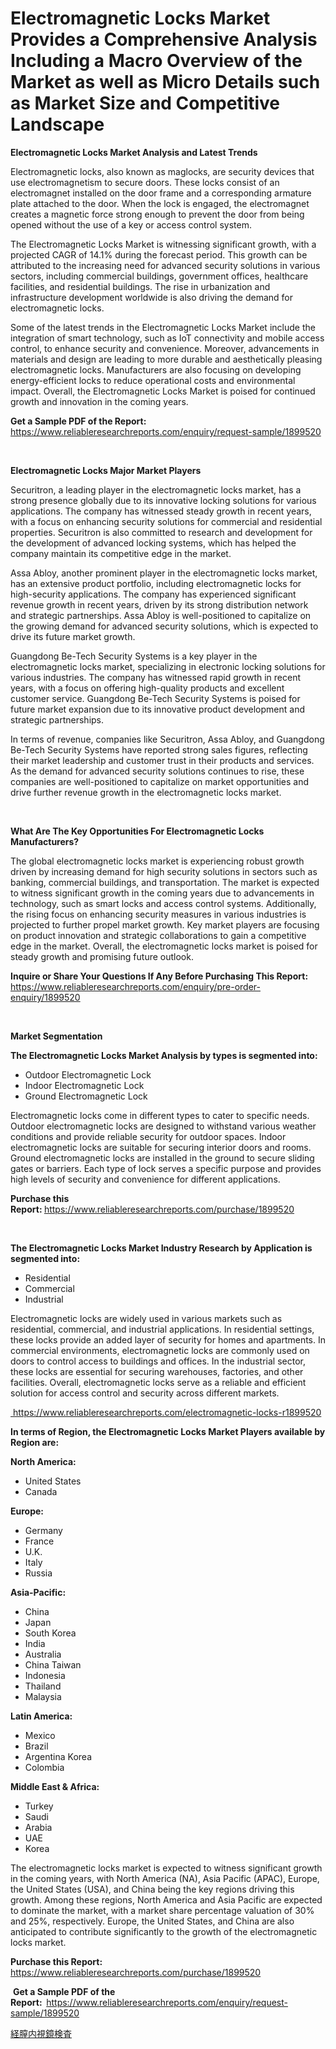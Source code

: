 <p><h1>Electromagnetic Locks Market Provides a Comprehensive Analysis Including a Macro Overview of the Market as well as Micro Details such as Market Size and Competitive Landscape</h1></p><p><strong>Electromagnetic Locks Market Analysis and Latest Trends</strong></p>
<p><p>Electromagnetic locks, also known as maglocks, are security devices that use electromagnetism to secure doors. These locks consist of an electromagnet installed on the door frame and a corresponding armature plate attached to the door. When the lock is engaged, the electromagnet creates a magnetic force strong enough to prevent the door from being opened without the use of a key or access control system.</p><p>The Electromagnetic Locks Market is witnessing significant growth, with a projected CAGR of 14.1% during the forecast period. This growth can be attributed to the increasing need for advanced security solutions in various sectors, including commercial buildings, government offices, healthcare facilities, and residential buildings. The rise in urbanization and infrastructure development worldwide is also driving the demand for electromagnetic locks.</p><p>Some of the latest trends in the Electromagnetic Locks Market include the integration of smart technology, such as IoT connectivity and mobile access control, to enhance security and convenience. Moreover, advancements in materials and design are leading to more durable and aesthetically pleasing electromagnetic locks. Manufacturers are also focusing on developing energy-efficient locks to reduce operational costs and environmental impact. Overall, the Electromagnetic Locks Market is poised for continued growth and innovation in the coming years.</p></p>
<p><strong>Get a Sample PDF of the Report:&nbsp;</strong> <a href="https://www.reliableresearchreports.com/enquiry/request-sample/1899520">https://www.reliableresearchreports.com/enquiry/request-sample/1899520</a></p>
<p>&nbsp;</p>
<p><strong>Electromagnetic Locks Major Market Players</strong></p>
<p><p>Securitron, a leading player in the electromagnetic locks market, has a strong presence globally due to its innovative locking solutions for various applications. The company has witnessed steady growth in recent years, with a focus on enhancing security solutions for commercial and residential properties. Securitron is also committed to research and development for the development of advanced locking systems, which has helped the company maintain its competitive edge in the market.</p><p>Assa Abloy, another prominent player in the electromagnetic locks market, has an extensive product portfolio, including electromagnetic locks for high-security applications. The company has experienced significant revenue growth in recent years, driven by its strong distribution network and strategic partnerships. Assa Abloy is well-positioned to capitalize on the growing demand for advanced security solutions, which is expected to drive its future market growth.</p><p>Guangdong Be-Tech Security Systems is a key player in the electromagnetic locks market, specializing in electronic locking solutions for various industries. The company has witnessed rapid growth in recent years, with a focus on offering high-quality products and excellent customer service. Guangdong Be-Tech Security Systems is poised for future market expansion due to its innovative product development and strategic partnerships.</p><p>In terms of revenue, companies like Securitron, Assa Abloy, and Guangdong Be-Tech Security Systems have reported strong sales figures, reflecting their market leadership and customer trust in their products and services. As the demand for advanced security solutions continues to rise, these companies are well-positioned to capitalize on market opportunities and drive further revenue growth in the electromagnetic locks market.</p></p>
<p>&nbsp;</p>
<p><strong>What Are The Key Opportunities For Electromagnetic Locks Manufacturers?</strong></p>
<p><p>The global electromagnetic locks market is experiencing robust growth driven by increasing demand for high security solutions in sectors such as banking, commercial buildings, and transportation. The market is expected to witness significant growth in the coming years due to advancements in technology, such as smart locks and access control systems. Additionally, the rising focus on enhancing security measures in various industries is projected to further propel market growth. Key market players are focusing on product innovation and strategic collaborations to gain a competitive edge in the market. Overall, the electromagnetic locks market is poised for steady growth and promising future outlook.</p></p>
<p><strong>Inquire or Share Your Questions If Any Before Purchasing This Report:</strong> <a href="https://www.reliableresearchreports.com/enquiry/pre-order-enquiry/1899520">https://www.reliableresearchreports.com/enquiry/pre-order-enquiry/1899520</a></p>
<p>&nbsp;</p>
<p><strong>Market Segmentation</strong></p>
<p><strong>The Electromagnetic Locks Market Analysis by types is segmented into:</strong></p>
<p><ul><li>Outdoor Electromagnetic Lock</li><li>Indoor Electromagnetic Lock</li><li>Ground Electromagnetic Lock</li></ul></p>
<p><p>Electromagnetic locks come in different types to cater to specific needs. Outdoor electromagnetic locks are designed to withstand various weather conditions and provide reliable security for outdoor spaces. Indoor electromagnetic locks are suitable for securing interior doors and rooms. Ground electromagnetic locks are installed in the ground to secure sliding gates or barriers. Each type of lock serves a specific purpose and provides high levels of security and convenience for different applications.</p></p>
<p><strong>Purchase this Report:&nbsp;</strong><a href="https://www.reliableresearchreports.com/purchase/1899520">https://www.reliableresearchreports.com/purchase/1899520</a></p>
<p>&nbsp;</p>
<p><strong>The Electromagnetic Locks Market Industry Research by Application is segmented into:</strong></p>
<p><ul><li>Residential</li><li>Commercial</li><li>Industrial</li></ul></p>
<p><p>Electromagnetic locks are widely used in various markets such as residential, commercial, and industrial applications. In residential settings, these locks provide an added layer of security for homes and apartments. In commercial environments, electromagnetic locks are commonly used on doors to control access to buildings and offices. In the industrial sector, these locks are essential for securing warehouses, factories, and other facilities. Overall, electromagnetic locks serve as a reliable and efficient solution for access control and security across different markets.</p></p>
<p><a href="https://www.reliableresearchreports.com/electromagnetic-locks-r1899520">&nbsp;https://www.reliableresearchreports.com/electromagnetic-locks-r1899520</a></p>
<p><strong>In terms of Region, the Electromagnetic Locks Market Players available by Region are:</strong></p>
<p>
    <p> <strong> North America: </strong>
        <ul>
            <li>United States</li>
            <li>Canada</li>
        </ul>
        </p> 
    <p> <strong> Europe: </strong>
        <ul>
            <li>Germany</li>
            <li>France</li>
            <li>U.K.</li>
            <li>Italy</li>
            <li>Russia</li>
        </ul>
        </p> 
    <p> <strong> Asia-Pacific: </strong>
        <ul>
            <li>China</li>
            <li>Japan</li>
            <li>South Korea</li>
            <li>India</li>
            <li>Australia</li>
            <li>China Taiwan</li>
            <li>Indonesia</li>
            <li>Thailand</li>
            <li>Malaysia</li>
        </ul>
        </p> 
    <p> <strong> Latin America: </strong>
        <ul>
            <li>Mexico</li>
            <li>Brazil</li>
            <li>Argentina Korea</li>
            <li>Colombia</li>
        </ul>
        </p> 
    <p> <strong> Middle East & Africa: </strong>
        <ul>
            <li>Turkey</li>
            <li>Saudi</li>
            <li>Arabia</li>
            <li>UAE</li>
            <li>Korea</li>
        </ul>
    </p>
    </p>
<p><p>The electromagnetic locks market is expected to witness significant growth in the coming years, with North America (NA), Asia Pacific (APAC), Europe, the United States (USA), and China being the key regions driving this growth. Among these regions, North America and Asia Pacific are expected to dominate the market, with a market share percentage valuation of 30% and 25%, respectively. Europe, the United States, and China are also anticipated to contribute significantly to the growth of the electromagnetic locks market.</p></p>
<p><strong>Purchase this Report: </strong><a href="https://www.reliableresearchreports.com/purchase/1899520">https://www.reliableresearchreports.com/purchase/1899520</a></p>
<p>&nbsp;<strong>Get a Sample PDF of the Report:&nbsp;&nbsp;</strong><a href="https://www.reliableresearchreports.com/enquiry/request-sample/1899520">https://www.reliableresearchreports.com/enquiry/request-sample/1899520</a></p>
<p><strong></strong></p>
<p><p><a href="https://github.com/Sophiaard2003/Market-Research-Report-List-1/blob/main/635927036923.md">経膣内視鏡検査</a></p></p>